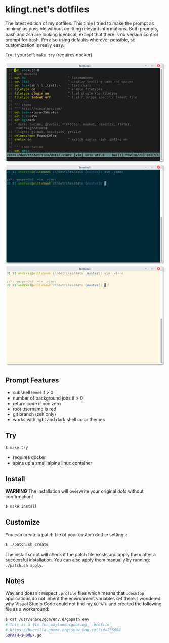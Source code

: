 # klingt.net's dotfiles

The latest edition of my dotfiles.
This time I tried to make the prompt as minimal as possible without omitting relevant informations.
Both prompts, bash and zsh are looking identical, except that there is no version control prompt for bash.
I'm also using defaults wherever possible, so customization is really easy.

[Try](#Try) it yourself: `make try` (requires docker)

![vim with papercolor theme](vim.png)
![terminal with solarized-dark theme](terminal-dark.png)
![terminal with solarized-light theme](terminal-light.png)

## Prompt Features

- subshell level if > 0
- number of background jobs if > 0
- return code if non zero
- root username is red
- git branch (zsh only)
- works with light and dark shell color themes

## Try

```sh
$ make try
```

- requires docker
- spins up a small alpine linux container

## Install

**WARNING** The installation will overwrite your original *dots* without confirmation!

```sh
$ make install
```

## Customize

You can create a patch file of your custom dotfile settings:

```sh
$ ./patch.sh create
```

The install script will check if the patch file exists and apply them after a successful installation.
You can also apply them manually by running: `./patch.sh apply`.

## Notes

Wayland doesn't respect `.profile` files which means that `.desktop` applications do not inherit the environment variables set there.
I wondered why Visual Studio Code could not find my `GOPATH` and created the following file as a workaround:

```sh
$ cat /usr/share/gdm/env.d/gopath.env
# This is a fix for wayland ignoring `.profile`
# https://bugzilla.gnome.org/show_bug.cgi?id=736660
GOPATH=$HOME/.go
```
